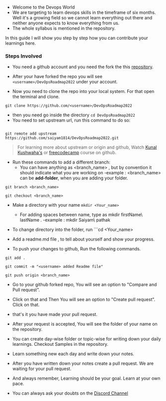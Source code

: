 - Welcome to the Devops World 
- We are targeting to learn devops skills in the timeframe of six months. Well it's a growing field so we cannot learn everything out there and neither anyone expects to know everything from us. 
- The whole syllabus is mentioned in the repository. 

In this guide I will show you step by step how you can contribute your learnings here.

### Steps Involved
- You need a github account and you need the fork the this [repository](https://github.com/saiyam1814/DevOpsRoadmap2022). 

- After your have forked the repo you will see `<username>/DevOpsRoadmap2022` under your account.
  
- Now you need to clone the repo into your local system. For that open the terminal and clone. 
```
git clone https://github.com/<username>/DevOpsRoadmap2022
```
- then you need go inside the directory 
```cd DevOpsRoadmap2022 ```
- You need to set upstream url, run this command to do so:
```

git remote add upstream https://github.com/saiyam1814/DevOpsRoadmap2022.git
```
> For learning more about upstream or origin and github, Watch [Kunal Kushwaha's](https://www.youtube.com/watch?v=apGV9Kg7ics) or [freecodecamp](https://www.youtube.com/watch?v=RGOj5yH7evk) course on github.

- Run these commands to add a different branch:
   - You can have anything as <branch_name> , but by convention it should indicate what you are working on
      -example : <branch_name> can be **add-folder**, when you are adding your folder. 
```
git branch <branch_name>

git checkout <branch_name>
``` 
- Make a directory with your name
```mkdir <Your_name>```
   - For adding spaces between name, type as mkdir firstName\ lastName .
      -example : mkdir Saiyam\ pathak
- To change directory into the folder, run ```cd <Your_name>
- Add a readme.md file , to tell about yourself and show your progress.

- To push your changes to github, Run the following commands.
```
git add .

git commit -m "<username> added Readme file"

git push origin <branch_name>
```

- Go to your github forked repo, You will see an option to "Compare and Pull request".
- Click on that and Then You will see an option to "Create pull request". Click on that.
- that's it you have made your pull request.
- After your request is accepted, You will see the folder of your name on the repository.
 
- You can create day-wise folder or topic-wise for writing down your daily learnings. Checkout Samples in the repository. 
- Learn something new each day and write down your notes. 
- After you have written down your notes create a pull request. We are waiting for your pull request.

- And always remember, Learning should be your goal. Learn at your own pace. 
- You can always ask your doubts on the [Discord Channel](https://saiyampathak.com/discord)
  
 
